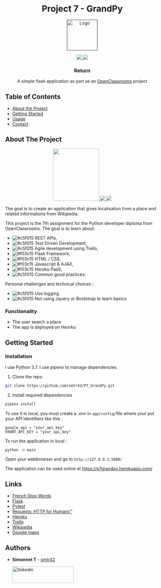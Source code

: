 <h1 align="center">
  <br>

  <br>
  Project 7 - GrandPy
  <br>
</h1>
<p align="center">
  <a href="">
    <img src="https://upload.wikimedia.org/wikipedia/fr/0/0d/Logo_OpenClassrooms.png" alt="Logo" width="100" height="100">
  </a>
</p>

<p align="center">
  <a href="">
    <img src="https://img.shields.io/badge/Python-3.7-green.svg">
  </a>
  <a href="https://www.linkedin.com/in/teiva-s/">
    <img src="https://img.shields.io/badge/linkedin-Simonnet-blue.svg">
  </a>
</p>
  <h3 align="center">Return</h3>

 <p align="center">
    A simple flask application as part as an <a href="https://openclassrooms.com/en" target="_blank">OpenClassrooms</a> project
    <br />
  </p>

<!-- TABLE OF CONTENTS -->
## Table of Contents

* [About the Project](#about-the-project)
* [Getting Started](#getting-started)
* [Usage](#usage)
* [Contact](#contact)

<!-- ABOUT THE PROJECT -->
## About The Project

<p align="center">
  <a href="https://fr.openfoodfacts.org/">
    <img src="https://upload.wikimedia.org/wikipedia/commons/thumb/d/d1/Wikipedia-logo-v2-fr.svg/langfr-225px-Wikipedia-logo-v2-fr.svg.png" width="150" height="170">
  </a>
  <a href="https://fr.openfoodfacts.org/">
    <img src="https://upload.wikimedia.org/wikipedia/commons/thumb/b/bd/Google_Maps_Logo_2020.svg/langfr-150px-Google_Maps_Logo_2020.svg.png" >
  </a>
  <a href="https://fr.openfoodfacts.org/">
    <img src="https://upload.wikimedia.org/wikipedia/commons/thumb/3/3c/Flask_logo.svg/langfr-330px-Flask_logo.svg.png">
  </a>
</p>

The goal is to create an application that gives localisation from a place and related informations from Wikipedia.

This project is the 7th assignment for the Python developer diploma from OpenClassrooms.
The goal is to learn about:
* ![#c5f015](https://bit.ly/2wgCZTL) REST APIs,
* ![#c5f015](https://bit.ly/2wgCZTL) Test Driven Development,
* ![#c5f015](https://bit.ly/2wgCZTL) Agile development using Trello,
* ![#f03c15](https://bit.ly/2wgCZTL) Flask Framework,
* ![#f03c15](https://bit.ly/2wgCZTL) HTML / CSS,
* ![#f03c15](https://bit.ly/2wgCZTL) Javascript & AJAX,
* ![#f03c15](https://bit.ly/2wgCZTL) Heroku PaaS,
* ![#c5f015](https://bit.ly/2wgCZTL) Common good practices.

Personal challenges and technical choices :
* ![#c5f015](https://bit.ly/2wgCZTL) Use logging
* ![#c5f015](https://bit.ly/2wgCZTL) Not using Jquery or Bootstrap to learn basics


### Functionality

* The user search a place
* The app is deployed on Heorku

<!-- GETTING STARTED -->
## Getting Started

### Installation
I use Python 3.7.
I use pipenv to manage dependencies.

1. Clone the repo
```sh
git clone https://github.com/smtr42/P7_GrandPy.git
```
2. Install required dependencies
```sh
pipenv install
```
To use it in local, you must create a *.env* in `app/config/`file where your put your API identifiers like this :
```.env
google_api = "your_api_key"
FRONT_API_KEY = "your_api_key"
```
To run the application in local :
```sh
python -m main
```
Open your webbrowser and go to `http://127.0.0.1:5000/`

The application can be used online at https://p7grandpy.herokuapp.com/

## Links
* [French Stop Words](https://github.com/6/stopwords-json/blob/master/dist/fr.json)
* [Flask](https://github.com/pallets/flask)
* [Pytest](https://github.com/pytest-dev/pytest)
* [Requests: HTTP for Humans™](https://requests-fr.readthedocs.io/en/latest/)
* [Heroku](https://www.heroku.com/)
* [Trello](https://trello.com/)
* [Wikipedia](https://en.wikipedia.org/)
* [Google maps](https://www.google.fr/maps)


## Authors

* **Simonnet T** - [smtr42](https://github.com/smtr42)
   
  <a href="https://www.linkedin.com/in/teiva-s/">
   <img src="https://content.linkedin.com/content/dam/me/business/en-us/amp/brand-site/v2/bg/LI-Logo.svg.original.svg" alt="linkedin" width="200" height="54">
 </a>
<br>